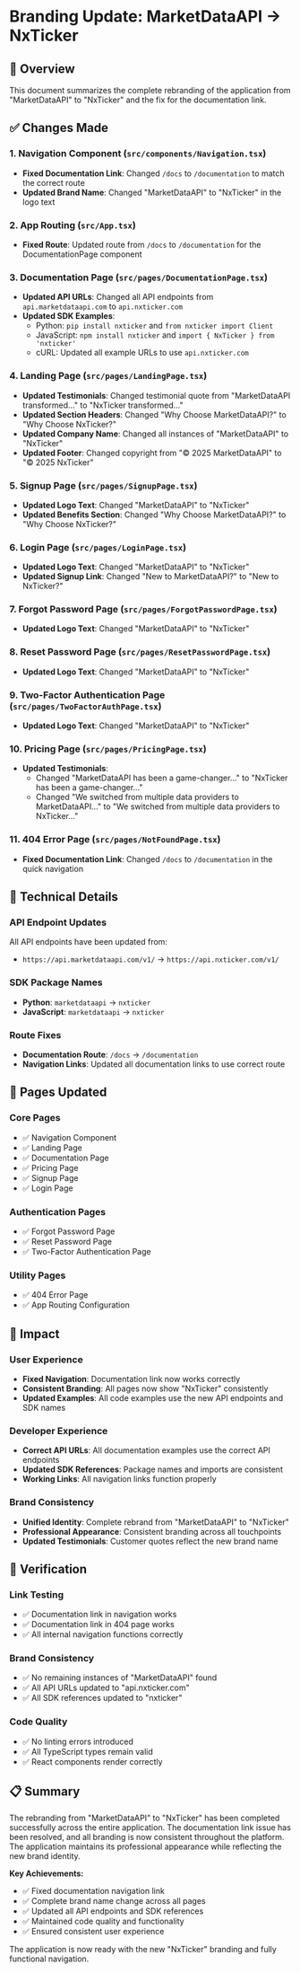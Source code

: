 # Branding Update: MarketDataAPI → NxTicker

## 🚀 Overview
This document summarizes the complete rebranding of the application from "MarketDataAPI" to "NxTicker" and the fix for the documentation link.

## ✅ Changes Made

### **1. Navigation Component (`src/components/Navigation.tsx`)**
- **Fixed Documentation Link**: Changed `/docs` to `/documentation` to match the correct route
- **Updated Brand Name**: Changed "MarketDataAPI" to "NxTicker" in the logo text

### **2. App Routing (`src/App.tsx`)**
- **Fixed Route**: Updated route from `/docs` to `/documentation` for the DocumentationPage component

### **3. Documentation Page (`src/pages/DocumentationPage.tsx`)**
- **Updated API URLs**: Changed all API endpoints from `api.marketdataapi.com` to `api.nxticker.com`
- **Updated SDK Examples**: 
  - Python: `pip install nxticker` and `from nxticker import Client`
  - JavaScript: `npm install nxticker` and `import { NxTicker } from 'nxticker'`
  - cURL: Updated all example URLs to use `api.nxticker.com`

### **4. Landing Page (`src/pages/LandingPage.tsx`)**
- **Updated Testimonials**: Changed testimonial quote from "MarketDataAPI transformed..." to "NxTicker transformed..."
- **Updated Section Headers**: Changed "Why Choose MarketDataAPI?" to "Why Choose NxTicker?"
- **Updated Company Name**: Changed all instances of "MarketDataAPI" to "NxTicker"
- **Updated Footer**: Changed copyright from "© 2025 MarketDataAPI" to "© 2025 NxTicker"

### **5. Signup Page (`src/pages/SignupPage.tsx`)**
- **Updated Logo Text**: Changed "MarketDataAPI" to "NxTicker"
- **Updated Benefits Section**: Changed "Why Choose MarketDataAPI?" to "Why Choose NxTicker?"

### **6. Login Page (`src/pages/LoginPage.tsx`)**
- **Updated Logo Text**: Changed "MarketDataAPI" to "NxTicker"
- **Updated Signup Link**: Changed "New to MarketDataAPI?" to "New to NxTicker?"

### **7. Forgot Password Page (`src/pages/ForgotPasswordPage.tsx`)**
- **Updated Logo Text**: Changed "MarketDataAPI" to "NxTicker"

### **8. Reset Password Page (`src/pages/ResetPasswordPage.tsx`)**
- **Updated Logo Text**: Changed "MarketDataAPI" to "NxTicker"

### **9. Two-Factor Authentication Page (`src/pages/TwoFactorAuthPage.tsx`)**
- **Updated Logo Text**: Changed "MarketDataAPI" to "NxTicker"

### **10. Pricing Page (`src/pages/PricingPage.tsx`)**
- **Updated Testimonials**: 
  - Changed "MarketDataAPI has been a game-changer..." to "NxTicker has been a game-changer..."
  - Changed "We switched from multiple data providers to MarketDataAPI..." to "We switched from multiple data providers to NxTicker..."

### **11. 404 Error Page (`src/pages/NotFoundPage.tsx`)**
- **Fixed Documentation Link**: Changed `/docs` to `/documentation` in the quick navigation

## 🔧 Technical Details

### **API Endpoint Updates**
All API endpoints have been updated from:
- `https://api.marketdataapi.com/v1/` → `https://api.nxticker.com/v1/`

### **SDK Package Names**
- **Python**: `marketdataapi` → `nxticker`
- **JavaScript**: `marketdataapi` → `nxticker`

### **Route Fixes**
- **Documentation Route**: `/docs` → `/documentation`
- **Navigation Links**: Updated all documentation links to use correct route

## 📱 Pages Updated

### **Core Pages**
- ✅ Navigation Component
- ✅ Landing Page
- ✅ Documentation Page
- ✅ Pricing Page
- ✅ Signup Page
- ✅ Login Page

### **Authentication Pages**
- ✅ Forgot Password Page
- ✅ Reset Password Page
- ✅ Two-Factor Authentication Page

### **Utility Pages**
- ✅ 404 Error Page
- ✅ App Routing Configuration

## 🎯 Impact

### **User Experience**
- **Fixed Navigation**: Documentation link now works correctly
- **Consistent Branding**: All pages now show "NxTicker" consistently
- **Updated Examples**: All code examples use the new API endpoints and SDK names

### **Developer Experience**
- **Correct API URLs**: All documentation examples use the correct API endpoints
- **Updated SDK References**: Package names and imports are consistent
- **Working Links**: All navigation links function properly

### **Brand Consistency**
- **Unified Identity**: Complete rebrand from "MarketDataAPI" to "NxTicker"
- **Professional Appearance**: Consistent branding across all touchpoints
- **Updated Testimonials**: Customer quotes reflect the new brand name

## 🚀 Verification

### **Link Testing**
- ✅ Documentation link in navigation works
- ✅ Documentation link in 404 page works
- ✅ All internal navigation functions correctly

### **Brand Consistency**
- ✅ No remaining instances of "MarketDataAPI" found
- ✅ All API URLs updated to "api.nxticker.com"
- ✅ All SDK references updated to "nxticker"

### **Code Quality**
- ✅ No linting errors introduced
- ✅ All TypeScript types remain valid
- ✅ React components render correctly

## 📋 Summary

The rebranding from "MarketDataAPI" to "NxTicker" has been completed successfully across the entire application. The documentation link issue has been resolved, and all branding is now consistent throughout the platform. The application maintains its professional appearance while reflecting the new brand identity.

**Key Achievements:**
- ✅ Fixed documentation navigation link
- ✅ Complete brand name change across all pages
- ✅ Updated all API endpoints and SDK references
- ✅ Maintained code quality and functionality
- ✅ Ensured consistent user experience

The application is now ready with the new "NxTicker" branding and fully functional navigation.